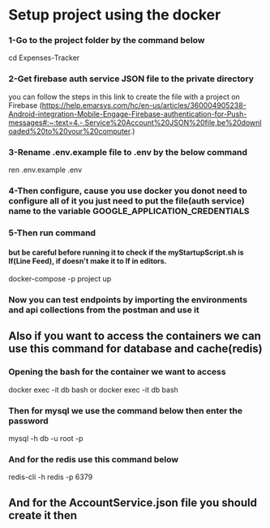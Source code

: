 # Setup project using the docker 
### 1-Go to the project folder by the command below
cd Expenses-Tracker
### 2-Get firebase auth service JSON file to the private directory 
you can follow the steps in this link to create the file with a project on Firebase (https://help.emarsys.com/hc/en-us/articles/360004905238-Android-integration-Mobile-Engage-Firebase-authentication-for-Push-messages#:~:text=4.-,Service%20Account%20JSON%20file,be%20downloaded%20to%20your%20computer.)
### 3-Rename .env.example file to .env by the below command 
ren .env.example .env   
### 4-Then configure, cause you use docker you donot need to configure all of it you just need to put the file(auth service) name to the variable GOOGLE_APPLICATION_CREDENTIALS
### 5-Then run command 
#### but be careful before running it to check if the myStartupScript.sh is lf(Line Feed), if doesn't make it to lf in editors.
docker-compose -p project up
### Now you can test endpoints by importing the environments and api collections from the postman and use it 

## Also if you want to access the containers we can use this command for database and cache(redis)
### Opening the bash for the container we want to access
docker exec -it db bash   or   docker exec -it db bash 
### Then for mysql we use the command below then enter the password
mysql -h db -u root -p
### And for the redis use this command below
redis-cli -h redis -p 6379

## And for the AccountService.json file you should create it then 
